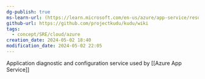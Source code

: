 ```yaml
---
dg-publish: true
ms-learn-url: (https://learn.microsoft.com/en-us/azure/app-service/resources-kudu)
github-url: https://github.com/projectkudu/kudu/wiki
tags:
  - concept/SRE/cloud/azure
creation_date: 2024-05-02 18:40
modification_date: 2024-05-02 22:05
---
```

Application diagnostic and configuration service used by [[Azure App Service]] 